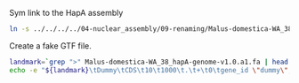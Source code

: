 Sym link to the HapA assembly

```bash
ln -s ../../../../04-nuclear_assembly/09-renaming/Malus-domestica-WA_38_hapA-genome-v1.0.a1.fa
```

Create a fake GTF file. 

```bash
landmark=`grep ">" Malus-domestica-WA_38_hapA-genome-v1.0.a1.fa | head -n 1 | sed 's/>//'`
echo -e "${landmark}\tDummy\tCDS\t10\t1000\t.\t+\t0\tgene_id \"dummy\"; transcript_id \"dummyM\";" > Malus-domestica-WA_38_hapA-genome-v1.0.a1.gtf
```

